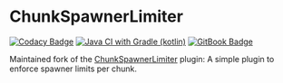 # ChunkSpawnerLimiter

[![Codacy Badge](https://app.codacy.com/project/badge/Grade/d3eefde107a2471d856542804c4a3016)](https://app.codacy.com/gh/sarhatabaot/ChunkSpawnerLimiter/dashboard?utm_source=gh&utm_medium=referral&utm_content=&utm_campaign=Badge_grade)
[![Java CI with Gradle (kotlin)](https://github.com/sarhatabaot/ChunkSpawnerLimiter/actions/workflows/gradle.yml/badge.svg)](https://github.com/sarhatabaot/ChunkSpawnerLimiter/actions/workflows/gradle.yml)
[![GitBook Badge](https://img.shields.io/badge/wiki-BBDDE5?logo=gitbook&logoColor=000&style=for-the-badge)](https://csl.sarhatabaot.net/)

Maintained fork of the [ChunkSpawnerLimiter](https://dev.bukkit.org/projects/chunkspawnerlimiter) plugin: A simple plugin to enforce spawner limits per chunk.